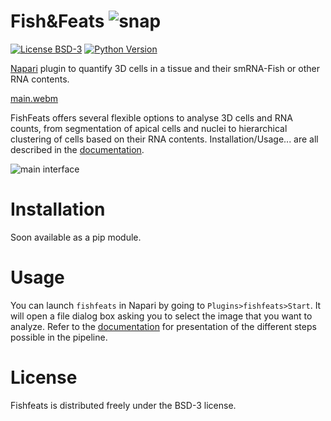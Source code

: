 # Fish&Feats ![snap](./docs/imgs/snap.png)

[![License BSD-3](https://img.shields.io/pypi/l/fishfeats.svg?color=green)](https://github.com/gletort/FishFeats/-/blob/main/LICENSE)
[![Python Version](https://img.shields.io/pypi/pyversions/fishfeats.svg?color=green)](https://python.org)

[Napari](https://napari.org/stable/) plugin to quantify 3D cells in a tissue and their smRNA-Fish or other RNA contents.

[main.webm](https://github.com/user-attachments/assets/7eda5fa8-3241-4af8-b392-bc3e64aa31b9)


FishFeats offers several flexible options to analyse 3D cells and RNA counts, from segmentation of apical cells and nuclei to hierarchical clustering of cells based on their RNA contents. 
Installation/Usage... are all described in the [documentation](https://gletort.github.io/FishFeats/).

![main interface](./docs/imgs/Main_snapshot.png)

# Installation

Soon available as a pip module.

# Usage

You can launch `fishfeats` in Napari by going to `Plugins>fishfeats>Start`.
It will open a file dialog box asking you to select the image that you want to analyze. 
Refer to the [documentation](https://gletort.github.io/FishFeats/) for presentation of the different steps possible in the pipeline.


# License

Fishfeats is distributed freely under the BSD-3 license.


[napari]: https://github.com/napari/napari
[BSD-3]: http://opensource.org/licenses/BSD-3-Clause
[tox]: https://tox.readthedocs.io/en/latest/
[pip]: https://pypi.org/project/pip/
[PyPI]: https://pypi.org/
